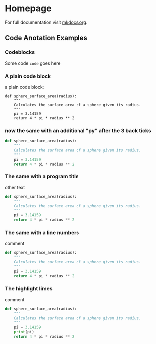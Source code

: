# Homepage 

For full documentation visit [mkdocs.org](https://www.mkdocs.org).

## Code Anotation Examples

### Codeblocks

Some code `code` goes here

### A plain code block

a plain code block:

```
def sphere_surface_area(radius):  
    """
    Calculates the surface area of a sphere given its radius.  
    """  
    pi = 3.14159   
    return 4 * pi * radius ** 2  
```

###  now the same with an additional "py" after the 3 back ticks

``` py
def sphere_surface_area(radius):  
    """
    Calculates the surface area of a sphere given its radius.  
    """  
    pi = 3.14159   
    return 4 * pi * radius ** 2  
```

### The same with a program title
other text


``` py title="sphere_surface.py"
def sphere_surface_area(radius):  
    """
    Calculates the surface area of a sphere given its radius.  
    """  
    pi = 3.14159   
    return 4 * pi * radius ** 2  
```

### The same with a line numbers

comment

``` py linenums="1" title="sphere_surface.py"
def sphere_surface_area(radius):  
    """
    Calculates the surface area of a sphere given its radius.  
    """  
    pi = 3.14159   
    return 4 * pi * radius ** 2  
```

### The highlight limes 
comment
``` py hl_lines="5 6" linenums="1" title="sphere_surface.py"
def sphere_surface_area(radius):  
    """
    Calculates the surface area of a sphere given its radius.  
    """  
    pi = 3.14159
    print(pi)
    return 4 * pi * radius ** 2  
```


